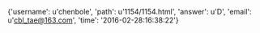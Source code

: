 {'username': u'chenbole', 'path': u'1154/1154.html', 'answer': u'D', 'email': u'cbl_tae@163.com', 'time': '2016-02-28:16:38:22'}